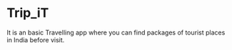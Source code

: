 # Trip_iT
It is an basic Travelling app where you can find packages of tourist places in India before visit.
